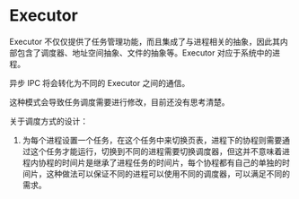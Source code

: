 # Executor

Executor 不仅仅提供了任务管理功能，而且集成了与进程相关的抽象，因此其内部包含了调度器、地址空间抽象、文件的抽象等。Executor 对应于系统中的进程。

异步 IPC 将会转化为不同的 Executor 之间的通信。

这种模式会导致任务调度需要进行修改，目前还没有思考清楚。

关于调度方式的设计：

1. 为每个进程设置一个任务，在这个任务中来切换页表，进程下的协程则需要通过这个任务才能运行，切换到不同的进程需要切换调度器，但这并不意味着进程内协程的时间片是继承了进程任务的时间片，每个协程都有自己的单独的时间片，这种做法可以保证不同的进程可以使用不同的调度器，可以满足不同的需求。

